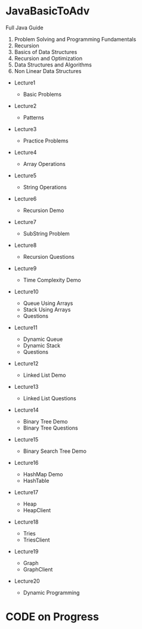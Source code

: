 # JavaBasicToAdv

Full Java Guide

1. Problem Solving and Programming Fundamentals 
2. Recursion
3. Basics of Data Structures
4. Recursion and Optimization
5. Data Structures and Algorithms
6. Non Linear Data Structures

* Lecture1
  - Basic Problems
  
* Lecture2
  - Patterns
  
* Lecture3
  - Practice Problems
  
* Lecture4
  - Array Operations
  
* Lecture5
  - String Operations
  
* Lecture6
  - Recursion Demo

* Lecture7
  - SubString Problem

* Lecture8
  - Recursion Questions

* Lecture9
  - Time Complexity Demo

* Lecture10
  - Queue Using Arrays
  - Stack Using Arrays
  - Questions

* Lecture11
  - Dynamic Queue 
  - Dynamic Stack
  - Questions

* Lecture12
  - Linked List Demo

* Lecture13
  - Linked List Questions

* Lecture14
  - Binary Tree Demo
  - Binary Tree Questions

* Lecture15
  - Binary Search Tree Demo

* Lecture16
  - HashMap Demo
  - HashTable

* Lecture17
  - Heap
  - HeapClient

* Lecture18
  - Tries
  - TriesClient

* Lecture19
  - Graph
  - GraphClient

* Lecture20
  - Dynamic Programming


# CODE on Progress

